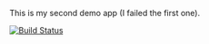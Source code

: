 This is my second demo app (I failed the first one).

[![Build Status](https://travis-ci.org/aa019/myDemoApp.svg?branch=master)](https://travis-ci.org/aa019/myDemoApp)